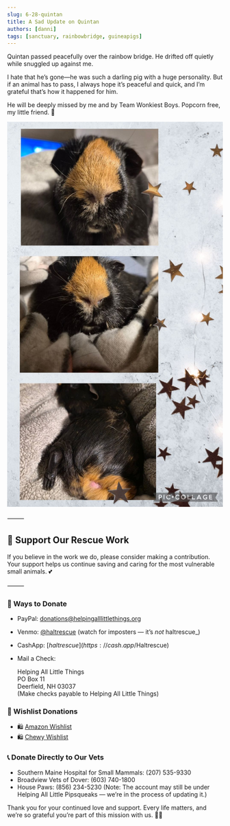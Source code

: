 ```yaml
---
slug: 6-28-quintan
title: A Sad Update on Quintan
authors: [danni]
tags: [sanctuary, rainbowbridge, guineapigs]
---
```


Quintan passed peacefully over the rainbow bridge.
He drifted off quietly while snuggled up against me.

<!-- truncate -->

I hate that he’s gone—he was such a darling pig with a huge personality. But if an animal has to pass, I always hope it’s peaceful and quick, and I’m grateful that’s how it happened for him.

He will be deeply missed by me and by Team Wonkiest Boys.
Popcorn free, my little friend. 💛

![quintan](quintan.jpg)

⸻

## 🙏  Support Our Rescue Work

If you believe in the work we do, please consider making a contribution.
Your support helps us continue saving and caring for the most vulnerable small animals. 💕

⸻

### 💸  Ways to Donate

 - PayPal: donations@helpingalllittlethings.org
 - Venmo: [@haltrescue](https://account.venmo.com/u/haltrescue) (watch for imposters — it’s _not_ haltrescue_)
 - CashApp: [$haltrescue](https://cash.app/$Haltrescue)
 - Mail a Check:  
  
    Helping All Little Things    
    PO Box 11    
    Deerfield, NH 03037    
    (Make checks payable to Helping All Little Things)    

### 🛒 Wishlist Donations

 - 🛍️ [Amazon Wishlist](https://tinyurl.com/HALT-Amazon-Wishlist)
 - 🛍️ [Chewy Wishlist](https://tinyurl.com/HALT-Chewy-Wishlist)


### 📞 Donate Directly to Our Vets

 - Southern Maine Hospital for Small Mammals: (207) 535-9330
 - Broadview Vets of Dover: (603) 740-1800
 - House Paws: (856) 234-5230
(Note: The account may still be under Helping All Little Pipsqueaks — we’re in the process of updating it.)

Thank you for your continued love and support.
Every life matters, and we’re so grateful you’re part of this mission with us. 🐹💕

